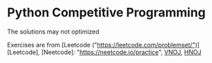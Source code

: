 ﻿# Python Competitive Programming

The solutions may not optimized

Exercises are from [Leetcode ("https://leetcode.com/problemset/")] [Leetcode], [Neetcode]: "https://neetcode.io/practice", [VNOJ]("https://oj.vnoi.info/problems/"), [HNOJ]("https://hnoj.edu.vn/problems/")
